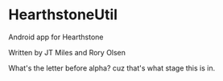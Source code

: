 HearthstoneUtil
===============

Android app for Hearthstone

Written by JT Miles and Rory Olsen

What's the letter before alpha? cuz that's what stage this is in.
